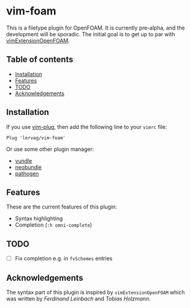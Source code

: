 # vim-foam

This is a filetype plugin for OpenFOAM. It is currently pre-alpha, and the
development will be sporadic. The initial goal is to get up to par with
[vimExtensionOpenFOAM](https://bitbucket.org/shor-ty/vimextensionopenfoam.git).

## Table of contents

  * [Installation](#installation)
  * [Features](#features)
  * [TODO](#todo)
  * [Acknowledgements](#acknowledgements)

## Installation

If you use [vim-plug](https://github.com/junegunn/vim-plug), then add the
following line to your `vimrc` file:

```vim
Plug 'lervag/vim-foam'
```

Or use some other plugin manager:
- [vundle](https://github.com/gmarik/vundle)
- [neobundle](https://github.com/Shougo/neobundle.vim)
- [pathogen](https://github.com/tpope/vim-pathogen)

## Features

These are the current features of this plugin:

- Syntax highlighting
- Completion (`:h omni-complete`)

## TODO

- [ ] Fix completion e.g. in `fvSchemes` entries

## Acknowledgements

The syntax part of this plugin is inspired by `vimExtensionOpenFOAM` which was
written by _Ferdinand Leinbach_ and _Tobias Holzmann_.

